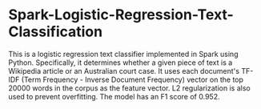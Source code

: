 # Spark-Logistic-Regression-Text-Classification
This is a logistic regression text classifier implemented in Spark using Python. Specifically, it determines whether a given piece of text is a Wikipedia article or an Australian court case. It uses each document's TF-IDF (Term Frequency - Inverse Document Frequency) vector on the top 20000 words in the corpus as the feature vector. L2 regularization is also used to prevent overfitting. The model has an F1 score of 0.952.
